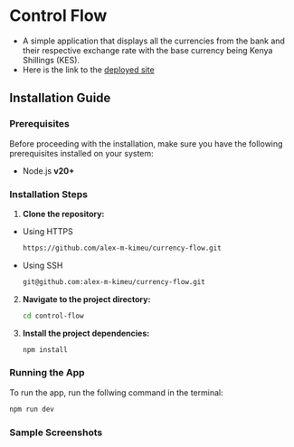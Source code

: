 
# Control Flow
- A simple application that displays all the currencies from the bank and their respective exchange rate with the base currency being Kenya Shillings (KES).
- Here is the link to the [deployed site](https://currency-flow-ashy.vercel.app/)

## Installation Guide

### Prerequisites

Before proceeding with the installation, make sure you have the following prerequisites installed on your system:

- Node.js **v20+**

### Installation Steps

1. **Clone the repository:**
- Using HTTPS
   ```bash
   https://github.com/alex-m-kimeu/currency-flow.git
   ```
 - Using SSH
    ```bash
   git@github.com:alex-m-kimeu/currency-flow.git
   ```

2. **Navigate to the project directory:**

   ```bash
   cd control-flow
   ```

3. **Install the project dependencies:**

   ```bash
   npm install
   ```

### Running the App
To run the app, run the follwing command in the terminal:
   ```bash
   npm run dev
   ```

### Sample Screenshots
